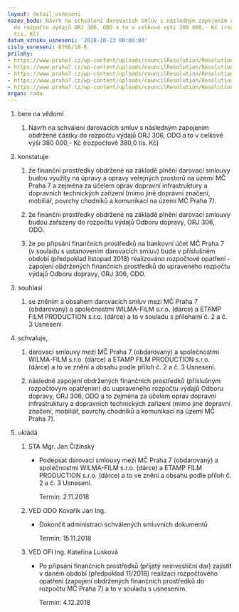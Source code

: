 ```yaml
---
layout: detail_usneseni
nazev_bodu: Návrh na schválení darovacích smluv s následným zapojením obdržené částky
  do rozpočtu výdajů ORJ 306, ODO a to v celkové výši 380 000,- Kč (rozpočtově 380,0
  tis. Kč)
datum_vzniku_usneseni: '2018-10-23 00:00:00'
cislo_usneseni: 0766/18-R
prilohy:
- https://www.praha7.cz/wp-content/uploads/councilResolution/Resolutions/30304/export/Duvodovazprava_darovacismlouvy~400897.docx
- https://www.praha7.cz/wp-content/uploads/councilResolution/Resolutions/30304/export/ODO_Darovacismlouva_WILMAFILMsro~400896.docx
- https://www.praha7.cz/wp-content/uploads/councilResolution/Resolutions/30304/export/ODO_Darovacismlouva_ETAMPFILMPRODUCTIONSRO~400895.docx
- https://www.praha7.cz/wp-content/uploads/councilResolution/Resolutions/30304/export/IS_ODO_Darovacismlouvy_10_2018~400894.pdf
- https://www.praha7.cz/wp-content/uploads/councilResolution/Resolutions/30304/export/export~401712.pdf
organ: rada
---
```

<ol class="urzList_view" id="urzList">
<li id="" class="urzClass1"><span name="1">bere na vědomí</span> 
<ol class="urzOlClass" id="">
<li id="" class="urzClass2" style="TEXT-ALIGN: left"><span><p>Návrh na schválení darovacích smluv s následným zapojením obdržené částky do rozpočtu výdajů ORJ 306, ODO a to v celkové výši 380 000,- Kč (rozpočtově 380,0 tis. Kč)</p></span></li></ol></li>
<li id="" class="urzClass1"><span name="6">konstatuje</span> 
<ol id="" class="urzOlClass">
<li id="" class="urzClass2" style="TEXT-ALIGN: left"><span><p>že finanční prostředky obdržené na základě plnění darovací smlouvy budou využity na úpravy a opravy veřejných prostorů na území MČ Praha 7 a zejména za účelem oprav dopravní infrastruktury a dopravních technických zařízení (mimo jiné dopravní značení, mobiliář, povrchy chodníků a komunikací na území MČ Praha 7).<br></p></span></li><li class="urzClass2" id="" style="text-align: left;"><span><p>že finanční prostředky obdržené na základě plnění darovací smlouvy budou zařazeny do rozpočtu výdajů Odboru dopravy, ORJ 306, ODO. </p></span></li><li class="urzClass2" id="" style="text-align: left;"><span><p>že po připsání finančních prostředků na bankovní účet MČ Praha 7 (v souladu s ustanovením darovacích smluv) bude v příslušném období (předpoklad listopad 2018) realizováno rozpočtové opatření - zapojení obdržených finančních prostředků do upraveného rozpočtu výdajů Odboru dopravy, ORJ 306, ODO.<br></p></span></li>

</ol></li>

<li class="urzClass1" id=""><span name="26">souhlasí</span><ol class="urzOlClass decimal "><li class="urzClass2" id="" style="text-align: left;"><span><p>se zněním a obsahem darovacích smluv mezi MČ Praha 7 (obdarovaný) a společnostmi WILMA-FILM s.r.o. (dárce) a ETAMP FILM PRODUCTION s.r.o. (dárce) a to v souladu s přílohami č. 2 a č. 3 Usnesení.</p></span></li></ol></li><li class="urzClass1" id=""><span name="89">schvaluje,</span><ol class="urzOlClass decimal "><li class="urzClass2" id="" style="text-align: left;"><span><p> darovací smlouvy mezi MČ Praha 7 (obdarovaný) a společnostmi WILMA-FILM s.r.o. (dárce) a ETAMP FILM PRODUCTION s.r.o. (dárce) a to ve znění a obsahu podle příloh č. 2 a č. 3 Usnesení.</p></span></li><li class="urzClass2" id="" style="text-align: left;"><span><p>následné zapojení obdržených finančních prostředků (příslušným rozpočtovým opatřením) do uupraveného rozpočtu výdajů Odboru dopravy, ORJ 306, ODO a to zejména za účelem oprav dopravní infrastruktury a dopravních technických zařízení (mimo jiné dopravní značení, mobiliář, povrchy chodníků a komunikací na území MČ Praha 7).</p></span></li></ol></li><li class="urzClass1" id="urzUkoly"><span name="1">ukládá</span><ol class="urzOlClass"><li class="urzClass2"><span><p>STA Mgr. Jan Čižinský</p></span><ul class="urzUlClass"><li class="urzClass3"><span><p>Podepsat darovací smlouvy mezi MČ Praha 7 (obdarovaný) a společnostmi WILMA-FILM s.r.o. (dárce) a ETAMP FILM PRODUCTION s.r.o. (dárce) a to ve znění a obsahu podle příloh č. 2 a č. 3 Usnesení.</p></span><span class="urzUkolTermin">  Termín:&nbsp;2.11.2018</span></li></ul></li><li class="urzClass2"><span><p>VED ODO Kovařík Jan Ing.</p></span><ul class="urzUlClass"><li class="urzClass3"><span><p>Dokončit administraci schválených smluvních dokumentů</p></span><span class="urzUkolTermin">  Termín:&nbsp;15.11.2018</span></li></ul></li><li class="urzClass2"><span><p>VED OFI Ing. Kateřina Lusková</p></span><ul class="urzUlClass"><li class="urzClass3"><span><p>Po připsání finančních prostředků (přijatý neinvestiční dar) zajistit v daném období (předpoklad 11/2018) realizaci rozpočtového opatření (zapojení obdržených finančních prostředků do rozpočtu MČ Praha 7) a to v souladu s usnesením.</p></span><span class="urzUkolTermin">  Termín:&nbsp;4.12.2018</span></li></ul></li></ol></li></ol>